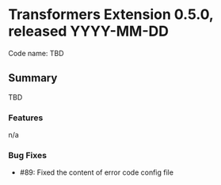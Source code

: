 # Transformers Extension 0.5.0, released YYYY-MM-DD

Code name: TBD


## Summary

TBD

### Features

 n/a

### Bug Fixes

 - #89: Fixed the content of error code config file 
  

    
  
